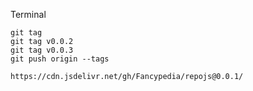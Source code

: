 Terminal

```
git tag
git tag v0.0.2
git tag v0.0.3
git push origin --tags
```

```
https://cdn.jsdelivr.net/gh/Fancypedia/repojs@0.0.1/